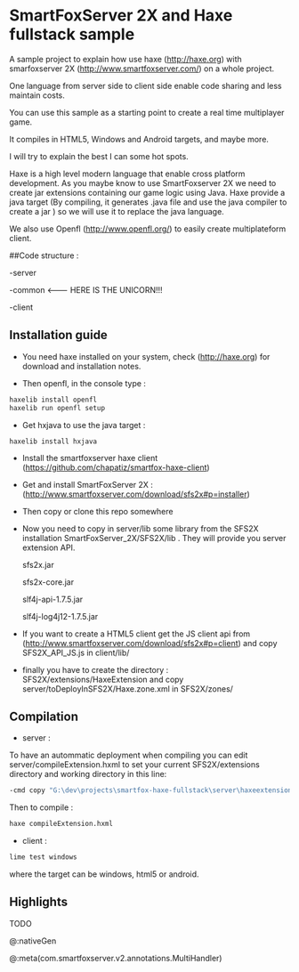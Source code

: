 # SmartFoxServer 2X and Haxe fullstack sample

A sample project to explain how use haxe (http://haxe.org) with smarfoxserver 2X (http://www.smartfoxserver.com/) on a whole project.

One language from server side to client side enable code sharing and less maintain costs.

You can use this sample as a starting point to create a real time multiplayer game.

It compiles in HTML5, Windows and Android targets, and maybe more.

I will try to explain the best I can some hot spots.

Haxe is a high level modern language that enable cross platform development.
As you maybe know to use SmartFoxserver 2X we need to create jar extensions containing our game logic using Java. Haxe provide a java target (By compiling, it generates .java file and use the java compiler to create a jar ) so we will use it to replace the java language.

We also use Openfl (http://www.openfl.org/) to easily create multiplateform client.

##Code structure :

-server

-common <--- HERE IS THE UNICORN!!!

-client

## Installation guide

- You need haxe installed on your system, check (http://haxe.org) for download and installation notes.

- Then openfl, in the console type :
```sh
haxelib install openfl
haxelib run openfl setup
```
- Get hxjava to use the java target :
```
haxelib install hxjava
```

- Install the smartfoxserver haxe client (https://github.com/chapatiz/smartfox-haxe-client)

- Get and install SmartFoxServer 2X : (http://www.smartfoxserver.com/download/sfs2x#p=installer)

- Then copy or clone this repo somewhere

- Now you need to copy in server/lib some library from the SFS2X installation SmartFoxServer_2X/SFS2X/lib .
They will provide you server extension API.

 	sfs2x.jar
  
	sfs2x-core.jar
  
	slf4j-api-1.7.5.jar
  
	slf4j-log4j12-1.7.5.jar
	

  
- If you want to create a HTML5 client get the JS client api from (http://www.smartfoxserver.com/download/sfs2x#p=client)
and copy SFS2X_API_JS.js in client/lib/

- finally you have to create the directory : SFS2X/extensions/HaxeExtension and copy server/toDeployInSFS2X/Haxe.zone.xml in SFS2X/zones/

## Compilation

 - server :
 
 To have an autommatic deployment when compiling you can edit server/compileExtension.hxml to set your current SFS2X/extensions directory and working directory in this line:
 ```sh
 -cmd copy "G:\dev\projects\smartfox-haxe-fullstack\server\haxeextension\haxeextension-Debug.jar" "G:\dev\tools\SmartFoxServer_2X\SFS2X\extensions\HaxeExtension\"
  ```
 Then to compile :
 
 ```sh
 haxe compileExtension.hxml
 ```
 - client :
 
  ```sh
 lime test windows
 ```
 
 where the target can be windows, html5 or android.
 
## Highlights

TODO

@:nativeGen

@:meta(com.smartfoxserver.v2.annotations.MultiHandler)
